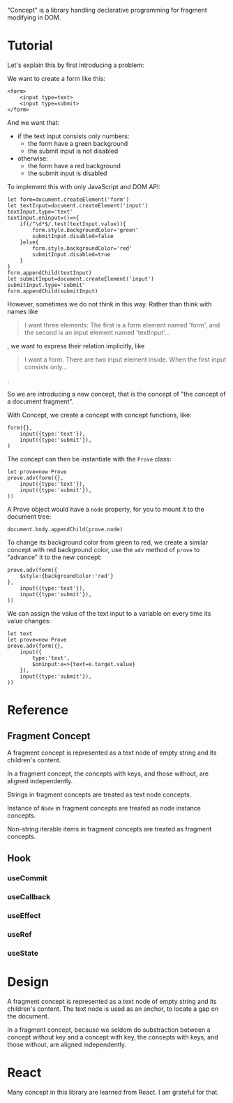 "Concept" is a library handling declarative programming for fragment modifying in DOM.

# Tutorial

Let's explain this by first introducing a problem:

We want to create a form like this:

```
<form>
    <input type=text>
    <input type=submit>
</form>
```

And we want that:

- if the text input consists only numbers:
    - the form have a green background
    - the submit input is not disabled
- otherwise:
    - the form have a red background
    - the submit input is disabled

To implement this with only JavaScript and DOM API:

```
let form=document.createElement('form')
let textInput=document.createElement('input')
textInput.type='text'
textInput.oninput=()=>{
    if(/^\d*$/.test(textInput.value)){
        form.style.backgroundColor='green'
        submitInput.disabled=false
    }else{
        form.style.backgroundColor='red'
        submitInput.disabled=true
    }
}
form.appendChild(textInput)
let submitInput=document.createElement('input')
submitInput.type='submit'
form.appendChild(submitInput)
```

However, sometimes we do not think in this way. Rather than think with names like

> I want three elements: The first is a form element named 'form', and the second is an input element named 'textInput'...

, we want to express their relation implicitly, like

> I want a form. There are two input element inside. When the first input consists only...

.

So we are introducing a new concept, that is the concept of "the concept of a document fragment".

With Concept, we create a concept with concept functions, like:

```
form({},
    input({type:'text'}),
    input({type:'submit'}),
)
```

The concept can then be instantiate with the `Prove` class:

```
let prove=new Prove
prove.adv(form({},
    input({type:'text'}),
    input({type:'submit'}),
))
```

A Prove object would have a `node` property, for you to mount it to the document tree:

```
document.body.appendChild(prove.node)
```

To change its background color from green to red, we create a similar concept with red background color, use the `adv` method of `prove` to "advance" it to the new concept:

```
prove.adv(form({
    $style:{backgroundColor:'red'}
},
    input({type:'text'}),
    input({type:'submit'}),
))
```

We can assign the value of the text input to a variable on every time its value changes:

```
let text
let prove=new Prove
prove.adv(form({},
    input({
        type:'text',
        $oninput:e=>{text=e.target.value}
    }),
    input({type:'submit'}),
))
```

# Reference

## Fragment Concept

A fragment concept is represented as a text node of empty string and its children's content.

In a fragment concept, the concepts with keys, and those without, are aligned independently.

Strings in fragment concepts are treated as text node concepts.

Instance of `Node` in fragment concepts are treated as node instance concepts.

Non-string iterable items in fragment concepts are treated as fragment concepts.

## Hook

### useCommit

### useCallback

### useEffect

### useRef

### useState

# Design

A fragment concept is represented as a text node of empty string and its children's content. The text node is used as an anchor, to locate a gap on the document.

In a fragment concept, because we seldom do substraction between a concept without key and a concept with key, the concepts with keys, and those without, are aligned independently.

# React

Many concept in this library are learned from React. I am grateful for that.

